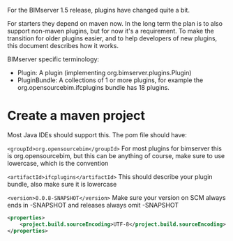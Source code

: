 For the BIMserver 1.5 release, plugins have changed quite a bit.

For starters they depend on maven now. In the long term the plan is to also support non-maven plugins, but for now it's a requirement. To make the transition for older plugins easier, and to help developers of new plugins, this document describes how it works.

BIMserver specific terminology:
- Plugin: A plugin (implementing org.bimserver.plugins.Plugin)
- PluginBundle: A collections of 1 or more plugins, for example the org.opensourcebim.ifcplugins bundle has 18 plugins.

# Create a maven project

Most Java IDEs should support this. The pom file should have:

```<groupId>org.opensourcebim</groupId>```
For most plugins for bimserver this is org.opensourcebim, but this can be anything of course, make sure to use lowercase, which is the convention

```<artifactId>ifcplugins</artifactId>```
This should describe your plugin bundle, also make sure it is lowercase

```<version>0.0.8-SNAPSHOT</version>```
Make sure your version on SCM always ends in -SNAPSHOT and releases always omit -SNAPSHOT

```xml
<properties>
	<project.build.sourceEncoding>UTF-8</project.build.sourceEncoding>
</properties>
```


## 